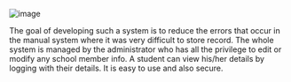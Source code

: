 ![image](https://github.com/anmolllllllll/School-dbms/assets/121091634/737104ce-50e5-4db1-95bc-bf14ede3b8ca)



The goal of developing such a system is to reduce the errors that occur in the manual system where it was very difficult to store record. The whole system is managed by the administrator who has all the privilege to edit or modify any school member info. A student can view his/her details by logging with their details. It is easy to use and also secure.
